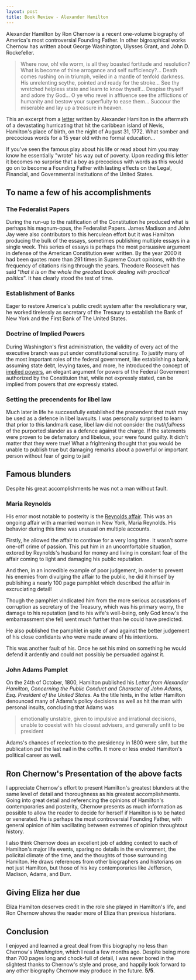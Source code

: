 ```yaml
---
layout: post
title: Book Review - Alexander Hamilton
---
```


Alexander Hamilton by Ron Chernow is a recent one-volume biography of America's
most controversial Founding Father. In other bigroaphical works Chernow has
written about George Washington, Ulysses Grant, and John D. Rockefeller.

> Where now, oh! vile worm, is all they boasted fortitude and resolution? What
> is become of thine arrogance and self sufficiency?... Death comes rushing on
> in triumph, veiled in a mantle of tenfold darkness. His unrelenting scythe,
> pointed and ready for the stroke... See thy wretched helpless state and learn
> to know thyself... Despise thyself and adore thy God... O ye who revel in
> affluence see the afflictions of humanity and bestow your superfluity to ease
> them... Succour the miserable and lay up a treasure in heaven.

This an excerpt from a
[letter](https://en.wikisource.org/wiki/Letter_by_Alexander_Hamilton_on_the_hurricane_of_August_1772)
written by Alexander Hamilton in the aftermath of a devastating hurricating that
hit the caribbean island of Nevis, Hamilton's place of birth, on the night of August 31, 1772. What somber and precocious words for a 15 year old with no formal education...

If you've seen the famous play about his life or read about him you may know he
essentially "wrote" his way out of poverty. Upon reading this letter it becomes
no surprise that a boy as precocious with words as this would go on to become a
Founding Father with lasting effects on the Legal, Financial, and Governmental
institutions of the United States.

## To name a few of his accomplishments

### The Federalist Papers
During the run-up to the ratification of the Constitution he produced what is
perhaps his magnum-opus, the Federalist Papers. James Madison and John Jay were
also contributors to this herculean effort but it was Hamilton producing the
bulk of the essays, sometimes publishing multiple essays in a single week. This
series of essays is perhaps the most persuasive argument in defense of the
American Constitution ever written. By the year 2000 it had been quotes more
than 291 times in Supreme Court opinions, with the frequency of citations rising
through the years. Theodore Roosevelt has said "_that it is on the whole the
greatest book dealing with practical politics_". It has clearly stood the test of time.

### Establishment of Banks
Eager to restore America's public credit system after the revolutionary war,
he worked tirelessly as secretary of the Tresaury to establish the Bank of New
York and the First Bank of The United States.

### Doctrine of Implied Powers
During Washington's first administration, the validity of every act of the
executive branch was put under constitutional scrutiny. To justify many of the most
important roles of the federal government, like establishing a bank, assuming
state debt, levying taxes, and more, he introduced the concept of 
[implied powers](https://en.wikipedia.org/wiki/Implied_powers), an elegant
argument for powers of the Federal Government authorized by the Constituion
that, while not expressly stated, can be implied from powers that _are_
expressly stated.

### Setting the precendents for libel law
Much later in life he successfully established the precendent that *truth* may
be used as a defence in libel lawsuits. I was personally surprised to learn that
prior to this landmark case, libel law did not consider the _truthfullness_ of
the purported slander as a defence against the charge. If the satements were
proven to be defamatory and libelous, your were found guilty. It didn't matter
that they were true! What a frightening thought that you would be unable to
publish true but damaging remarks about a powerful or important person without
fear of going to jail!

## Famous blunders
Despite his great accomplishments he was not a man without fault.

### Maria Reynolds
His error most notable to posterity is the [Reynolds
affair](https://en.wikipedia.org/wiki/Hamilton%E2%80%93Reynolds_affair). This was an ongoing
affair with a married woman in New York, Maria Reynolds. His behavior during this time was unusual on
multiple accounts.

Firstly, he allowed the affair to continue for a very long time. It wasn't some
one-off crime of passion. This put him in an uncomfortable situation, extored by
Reynolds's husband for money and living in constant fear of the affair coming to
light and damaging his public reputation.

And then, in an incredible example of poor judgement, in order to prevent his
enemies from divulging the affair to the public, he did it himself by publishing
a nearly 100 page pamphlet which described the affair in excruciating detail!

Though the pamphlet vindicated him from the more serious accusations of corruption
as secretary of the Treasury, which was his primary worry, the damage to his
reputation (and to his wife's well-being, only God know's the embarrassment she
fel) went much further than he could have predicted.

He also published the pamphlet in spite of and against the better judgement of
his close confidants who were made aware of his intentions.

This was another fault of his. Once he set his mind on something he would defend
it ardently and could not possibly be persuaded against it.

### John Adams Pamplet
On the 24th of October, 1800, Hamilton published his _Letter from Alexander
Hamilton, Concerning the Public Conduct and Character of John Adams, Esq.
President of the United States_. As the title hints, in the letter Hamilton
denounced many of Adams's policy decisions as well as hit the man with personal
insults, concluding that Adams was

> emotionally unstable, given to impulsive and irrational decisions, unable to coexist with his closest advisers, and generally unfit to be president

Adams's chances of reelection to the presidency in 1800 were slim, but the
publication put the last nail in the coffin. It more or less ended Hamilton's
political career as well.

## Ron Chernow's Presentation of the above facts
I appreciate Chernow's effort to present
Hamilton's greatest blunders at the same level of detail and thoroughness
as his greatest accomplishments. Going into great detail and referencing the
opinions of Hamilton's contemporaries and posterity, Chernow presents as much
information as possible to allow the reader to decide for herself if Hamilton
is to be hated or venerated. He is perhaps the most controversial Founding Father,
with general opinion of him vacillating between extremes of opinion throughtout
history.

I also think Chernow does an excellent job of adding context to each of
Hamilton's major life events, sparing no details in the environment, the
policital climate of the time, and the thoughts of those surrounding Hamilton. 
He draws references from other biographers and historians on not just Hamilton,
but those of his key contemporaries like Jefferson, Madison, Adams, and Burr.

## Giving Eliza her due
Eliza Hamilton deserves credit in the role she played in Hamilton's life, and
Ron Chernow shows the reader more of Eliza than previous historians.

## Conclusion
I enjoyed and learned a great deal from this biography no less than Chernow's
_Washington_, which I read a few months ago. Despite being more than 700 pages
long and chock-full of detail, I was never bored in the slightest thanks to Chernow's
style and prose, and happily look forward to any other biography Chernow may
produce in the future. **5/5**.
